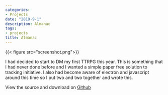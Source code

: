 ```yaml
---
categories:
- Projects
date: "2019-9-1"
description: Almanac
tags:
- projects
title: Almanac
---
```


{{< figure src="screenshot.png">}}

I had decided to start to DM my first TTRPG this year. This is something that I had never done before and I wanted a simple paper free solution to tracking initiative. I also had become aware of electron and javascript around this time so I put two and two together and wrote this. 

View the source and download on [Github](https://github.com/jameschip/Gumption) 


